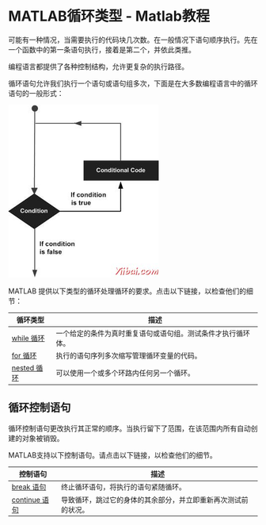 # MATLAB循环类型 - Matlab教程

可能有一种情况，当需要执行的代码块几次数。在一般情况下语句顺序执行。先在一个函数中的第一条语句执行，接着是第二个，并依此类推。

编程语言都提供了各种控制结构，允许更复杂的执行路径。

循环语句允许我们执行一个语句或语句组多次，下面是在大多数编程语言中的循环语句的一般形式：

![Loop Architecture](../img/2042552V0-0.jpg)

MATLAB 提供以下类型的循环处理循环的要求。点击以下链接，以检查他们的细节：

| 循环类型 | 描述 |
| --- | --- |
| [while 循环](http://www.yiibai.com/matlab/matlab_while_loop.html "while loop in MATLAB") | 一个给定的条件为真时重复语句或语句组。测试条件才执行循环体。 |
| [for 循环](http://www.yiibai.com/matlab/matlab_for_loop.html "for loop in MATLAB") | 执行的语句序列多次缩写管理循环变量的代码。 |
| [nested 循环](http://www.yiibai.com/matlab/matlab_nested_loops.html "nested loops in MATLAB") | 可以使用一个或多个环路内任何另一个循环。 |

## 循环控制语句

循环控制语句更改执行其正常的顺序。当执行留下了范围，在该范围内所有自动创建的对象被销毁。

MATLAB支持以下控制语句。请点击以下链接，以检查他们的细节。

| 控制语句 | 描述 |
| --- | --- |
| [break 语句](http://www.yiibai.com/matlab/matlab_break_statement.html "break statement in MATLAB") | 终止循环语句，将执行的语句紧随循环。 |
| [continue 语句](http://www.yiibai.com/matlab/matlab_continue_statement.html "continue statement in MATLAB") | 导致循环，跳过它的身体的其余部分，并立即重新再次测试前的状况。 |


